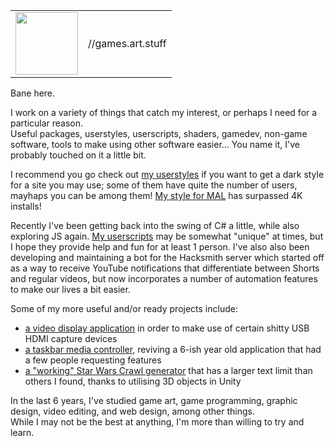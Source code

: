 | | |
|-|-|
<img src="https://user-images.githubusercontent.com/19144524/119286651-3672cf00-bc88-11eb-9110-b539b8bca301.png" height=100px width=100px> | //games.art.stuff

Bane here.  

I work on a variety of things that catch my interest, or perhaps I need for a particular reason.  
Useful packages, userstyles, userscripts, shaders, gamedev, non-game software, tools to make using other software easier... You name it, I've probably touched on it a little bit.  

I recommend you go check out [my userstyles](https://jordy3d.github.io/banecss) if you want to get a dark style for a site you may use; some of them have quite the number of users, mayhaps you can be among them! [My style for MAL](https://userstyles.world/style/873/al-mal) has surpassed 4K installs!

Recently I've been getting back into the swing of C# a little, while also exploring JS again. [My userscripts](https://jordy3d.github.io/userscripts) may be somewhat "unique" at times, but I hope they provide help and fun for at least 1 person.
I've also also been developing and maintaining a bot for the Hacksmith server which started off as a way to receive YouTube notifications that differentiate between Shorts and regular videos, but now incorporates a number of automation features to make our lives a bit easier.

Some of my more useful and/or ready projects include:
- [a video display application](https://github.com/GlitcherOG/Capture-Display) in order to make use of certain shitty USB HDMI capture devices
- [a taskbar media controller](https://github.com/Jordy3D/Taskplay), reviving a 6-ish year old application that had a few people requesting features
- [a "working" Star Wars Crawl generator](https://jordy3d.github.io/StarWarsCrawl/) that has a larger text limit than others I found, thanks to utilising 3D objects in Unity

In the last 6 years, I've studied game art, game programming, graphic design, video editing, and web design, among other things.  
While I may not be the best at anything, I'm more than willing to try and learn.

<!--
**Jordy3D/jordy3d** is a ✨ _special_ ✨ repository because its `README.md` (this file) appears on your GitHub profile.

Here are some ideas to get you started:

- 🔭 I’m currently working on ...
- 🌱 I’m currently learning ...
- 👯 I’m looking to collaborate on ...
- 🤔 I’m looking for help with ...
- 💬 Ask me about ...
- 📫 How to reach me: ...
- 😄 Pronouns: ...
- ⚡ Fun fact: ...
-->
